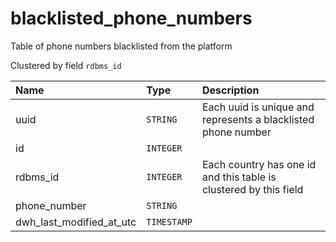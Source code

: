 # blacklisted_phone_numbers

Table of phone numbers blacklisted from the platform

Clustered by field `rdbms_id`


| Name | Type | Description |
| :--- | :--- | :---        |
| uuid | `STRING` | Each uuid is unique and represents a blacklisted phone number |
| id | `INTEGER` |  |
| rdbms_id | `INTEGER` | Each country has one id and this table is clustered by this field |
| phone_number | `STRING` |  |
| dwh_last_modified_at_utc | `TIMESTAMP` |  |
